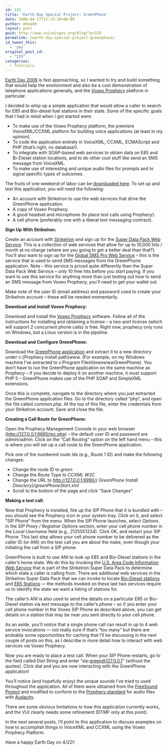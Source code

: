 ```yaml
---
id: 135
title: 'Earth Day Special Project: GreenPhone'
date: 2008-04-17T12:15:16+00:00
author: mheadd
layout: post
guid: http://www.voiceingov.org/blog/?p=135
permalink: /earth-day-special-project-greenphone/
jd_tweet_this:
  - 'yes'
original_post_id:
  - "135"
categories:
  - Tutorials
---
```

[Earth Day 2008](http://ww2.earthday.net/) is fast approaching, so I wanted to try and build something that would help the environment and also be a cool demonstration of telephone applications generally, and the [Voxeo Prophecy](http://voxeo.com/prophecy/) platform in particular.

I decided to whip up a simple application that would allow a caller to search for E85 and Bio-diesel fuel stations in their state. Some of the specific goals that I had in mind when I got started were:

  * To make use of the Voxeo Prophecy platform, the premiere VoiceXML/CCXML platform for building voice applications (at least in my opinion).
  * To code the application entirely in VoiceXML, CCXML, ECMAScript and PHP (that&#8217;s right, no database!). 
  * To integrate with SOAP-based web services to obtain data on E85 and Bi-Diesel station locations, and to do other cool stuff like send an SMS message from VoiceXML.
  * To make use of interesting and unique audio files for prompts and to signal specific types of outcomes.

The fruits of one weekend of labor can be [downloaded here](http://www.voiceingov.org/tutorials/greenPhone.zip). To set up and test this application, you will need the following:

  * An account with StrikeIron to use the web services that drive the GreenPhone application.
  * A copy of Voxeo Prophecy.
  * A good headset and microphone (to place test calls using Prophecy).
  * A cell phone (preferably one with a liberal text messaging contract).

**Sign Up With StrikeIron:**

Create an account with [StrikeIron](http://strikeiron.com/Default.aspx) and sign up for the [Super Data Pack Web Service](http://strikeiron.com/ProductDetail.aspx?p=257). This is a collection of web services that allow for up to 10,000 hits / month at no charge (where are you going to get a better deal than that?). You&#8217;ll also want to sign up for the [Global SMS Pro Web Service](http://strikeiron.com/ProductDetail.aspx?p=190) &#8211; this is the service that is used to send SMS messages from the GreenPhone application. Note &#8211; this service is priced quite differently than the Super Data Pack Web Service &#8211; only 10 free hits before you start paying. If you want to use this service for anything more than just testing out how to send an SMS message from Voxeo Prophecy, you&#8217;ll need to get your wallet out.

Make note of the user ID (email address) and password used to create your StrikeIron account &#8211; these will be needed momentarily.

**Download and install Voxeo Prophecy:**

Download and install the [Voxeo Prophecy](http://voxeo.com/prophecy/#download) software. Follow all of the instructions for installing and obtaining a license &#8211; a two-port license (which will support 2 concurrent phone calls) is free. Right now, prophecy only runs on Windows, but a Linux version is in the pipeline.

**Download and Configure GreenPhone:**

Download the [GreenPhone application](http://www.voiceingov.org/tutorials/greenPhone.zip) and extract it to a new directory under c:{Prophecy install path}www. (For example, on my Windows machine I&#8217;ve extracted to c:Program FilesVoxeowwwGreenPhone). You don&#8217;t have to run the GreenPhone application on the same machine as Prophecy &#8211; if you decide to deploy it on another machine, it must support PHP 5 &#8211; GreenPhone makes use of the PHP SOAP and SimpleXML extensions.

Once this is complete, navigate to the directory where you just extracted the GreenPhone application files. Go to the directory called &#8220;php&#8221;, and open the file called _common.php_. At the top of this file, enter the credentials from your StrikeIron account. Save and close the file.

**Creating a Call Route for GreenPhone:**

Open the Prophecy Management Console in your web browser (http://127.0.0.1:9995/mc.php) &#8211; the default user ID and password are _admin_/_admin_. Click on the &#8220;Call Routing&#8221; option on the left hand menu &#8211; this is where you will set up a call route to the GreenPhone application.

Pick one of the numbered route Ids (e.g., Route 1 ID) and make the following changes:

  * Change the route ID to _green_ 
  * Change the Route Type to _CCXML W3C_
  * Change the URL to _http://127.0.0.1:9990/{ GreenPhone Install Directory}/greenPhoneStart.xml_
  * Scroll to the bottom of the page and click &#8220;Save Changes&#8221;

**Making a test call:**

Now that Prophecy is installed, fire up the SIP Phone that it is bundled with &#8211; you should see the Prophecy icon in your system tray. Click on it, and select &#8220;SIP Phone&#8221; from the menu. When the SIP Phone launches, select _Options_. In the _SIP Proxy / Registrar Options_ section, enter your cell phone number in the _Local Username_ field (e.g., 2125551234). Click OK, and restart your SIP Phone. This last step allows your cell phone number to be delivered as the caller ID (or ANI) on the test call you are about the make, even though your initiating the call from a SIP phone.

GreenPhone is built to use ANI to look up E85 and Bio-Diesel stations in the caller&#8217;s home state. We do this by invoking the [U.S. Area Code Information Web Service](http://strikeiron.com/ProductDetail.aspx?p=263) that is part of the StrikeIron Super Data Pack to determine which state a caller is calling from. There are additional web services in the StrikeIron Super Data Pack that we can invoke to locate [Bio-Diesel stations](http://strikeiron.com/ProductDetail.aspx?p=299) and [E85 Stations](http://strikeiron.com/ProductDetail.aspx?p=279) &#8212; the methods invoked on these last two services require us to identify the state we want a listing of stations for.

The caller&#8217;s ANI is also used to send the details on a particular E85 or Bio-Diesel station via text message to the caller&#8217;s phone &#8211; so if you enter your cell phone number in the Voxeo SIP Phone as described above, you can get details on a station that may be near you sent directly to your cell phone.

As an aside, you&#8217;ll notice that a single phone call can result in up to 4 web service invocations &#8212; not really sure if that&#8217;s &#8220;too many&#8221; but there are probably some opportunities for caching that I&#8217;ll be discussing in the next couple of posts on this, as I describe in more detail how to interact with web services via Voxeo Prophecy.

Now you are ready to place a test call. When your SIP Phone restarts, go to the field called _Dial String_ and enter &#8220;sip:green@127.0.0.1&#8221; (without the quotes). Click dial and you are now interacting with the GreenPhone application!

You&#8217;ll notice (and hopefully enjoy) the unique sounds I&#8217;ve tried to used throughout the application. All of them were obtained from the [FreeSound Project](http://freesound.iua.upf.edu/index.php) and modified to conform to the [Prophecy standard](http://docs.voxeo.com/voicexml/2.0/audioformats.htm) for audio files with [Audacity](http://audacity.sourceforge.net/).

There are some obvious limitations to how this application currently works, and the VUI clearly needs some refinement (DTMF only at this point).

In the next several posts, I&#8217;ll point to this application to discuss examples on how to accomplish things in VoiceXML and CCXML using the Voxeo Prophecy Platform.

Have a happy Earth Day on 4/22!!